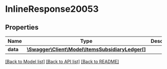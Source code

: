 # InlineResponse20053

## Properties
Name | Type | Description | Notes
------------ | ------------- | ------------- | -------------
**data** | [**\Swagger\Client\Model\ItemsSubsidiaryLedger[]**](ItemsSubsidiaryLedger.md) |  | [optional] 

[[Back to Model list]](../../README.md#documentation-for-models) [[Back to API list]](../../README.md#documentation-for-api-endpoints) [[Back to README]](../../README.md)

